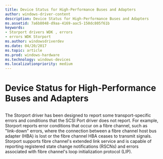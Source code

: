 ```yaml
---
title: Device Status for High-Performance Buses and Adapters
author: windows-driver-content
description: Device Status for High-Performance Buses and Adapters
ms.assetid: 7a6b8048-d9aa-4169-aac5-150dc805f61b
keywords:
- Storport drivers WDK , errors
- errors WDK Storport
ms.author: windowsdriverdev
ms.date: 04/20/2017
ms.topic: article
ms.prod: windows-hardware
ms.technology: windows-devices
ms.localizationpriority: medium
---
```


# Device Status for High-Performance Buses and Adapters


## <span id="ddk_device_status_for_high_performance_buses_and_adapters_kg"></span><span id="DDK_DEVICE_STATUS_FOR_HIGH_PERFORMANCE_BUSES_AND_ADAPTERS_KG"></span>


The Storport driver has been designed to report some transport-specific errors and conditions that the SCSI Port driver does not report. For example, Storport reports error conditions that occur on a fibre channel, such as "link-down" errors, where the connection between a fibre channel host bus adapter (HBA) is lost or the fibre channel HBA ceases to transmit signals. Storport supports fibre channel's extended link service and is capable of reporting registered state change notifications (RSCNs) and errors associated with fibre channel's loop initialization protocol (LIP).

 

 





